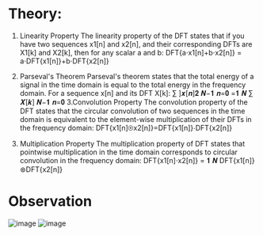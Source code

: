 # Theory: 

1. Linearity Property 
The linearity property of the DFT states that if you have two sequences x1[n] and x2[n], and 
their corresponding DFTs are X1[k] and X2[k], then for any scalar a and b: 
DFT{a⋅x1[n]+b⋅x2[n]} = a⋅DFT{x1[n]}+b⋅DFT{x2[n]} 
 
2. Parseval's Theorem 
Parseval's theorem states that the total energy of a signal in the time domain is equal to the total 
energy in the frequency domain. For a sequence x[n] and its DFT X[k]: 
∑ ]𝒙[𝒏]𝟐 𝑵−𝟏
 𝒏=𝟎 =𝟏
 𝑵
 ∑ 𝑿[𝒌] 𝑵−𝟏
 𝒏=𝟎 
3.Convolution Property 
The convolution property of the DFT states that the circular convolution of two sequences in 
the time domain is equivalent to the element-wise multiplication of their DFTs in the 
frequency domain: 
DFT{x1[n]⊛x2[n]}=DFT{x1[n]}⋅DFT{x2[n]} 
4. Multiplication Property 
The multiplication property of DFT states that pointwise multiplication in the time domain 
corresponds to circular convolution in the frequency domain: 
DFT{x1[n]⋅x2[n]} =  𝟏
 𝑵
 DFT{x1[n]}⊛DFT{x2[n]}


# Observation

![image](https://github.com/user-attachments/assets/fd49bf61-1560-44a4-b2be-ab00c060aef2)
![image](https://github.com/user-attachments/assets/5e2304f7-97f0-40c0-937b-45fa0f636075)


